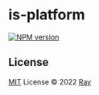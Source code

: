 # is-platform

[![NPM version](https://img.shields.io/npm/v/is-platform?color=a1b858&label=)](https://www.npmjs.com/package/is-platform)

## License

[MIT](./LICENSE) License © 2022 [Ray](https://github.com/so1ve)

